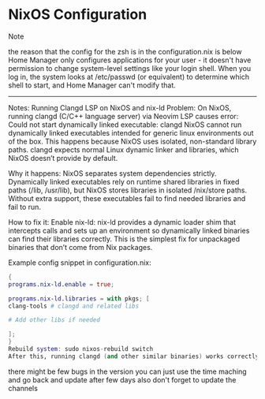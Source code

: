 # NixOS Configuration

> [!NOTE]
> the reason that the config for the zsh is in the configuration.nix is below
> Home Manager only configures applications for your user - it doesn't have permission to change system-level settings like your login shell. When you log in, the system looks at /etc/passwd (or equivalent) to determine which shell to start, and Home Manager can't modify that.

---

Notes: Running Clangd LSP on NixOS and nix-ld
Problem:
On NixOS, running clangd (C/C++ language server) via Neovim LSP causes error:
Could not start dynamically linked executable: clangd
NixOS cannot run dynamically linked executables intended for generic
linux environments out of the box.
This happens because NixOS uses isolated, non-standard library paths.
clangd expects normal Linux dynamic linker and libraries, which NixOS doesn’t provide by default.

Why it happens:
NixOS separates system dependencies strictly.
Dynamically linked executables rely on runtime shared libraries in fixed paths (/lib, /usr/lib), but NixOS stores libraries in isolated /nix/store paths.
Without extra support, these executables fail to find needed libraries and fail to run.

How to fix it:
Enable nix-ld:
nix-ld provides a dynamic loader shim that intercepts calls and sets up an environment so dynamically linked binaries can find their libraries correctly.
This is the simplest fix for unpackaged binaries that don’t come from Nix packages.

Example config snippet in configuration.nix:

```nix
{
programs.nix-ld.enable = true;

programs.nix-ld.libraries = with pkgs; [
clang-tools # clangd and related libs

# Add other libs if needed

];
}
Rebuild system: sudo nixos-rebuild switch
After this, running clangd (and other similar binaries) works correctly.

```

there might be few bugs in the version you can just use the time maching and go back and update after few days
also don't forget to update the channels 
